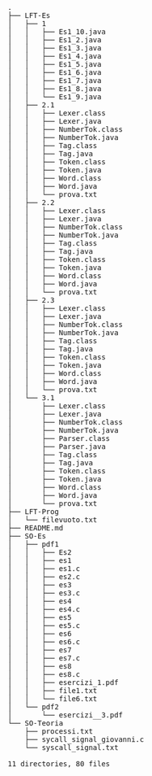 <pre>
.
├── LFT-Es
│   ├── 1
│   │   ├── Es1_10.java
│   │   ├── Es1_2.java
│   │   ├── Es1_3.java
│   │   ├── Es1_4.java
│   │   ├── Es1_5.java
│   │   ├── Es1_6.java
│   │   ├── Es1_7.java
│   │   ├── Es1_8.java
│   │   └── Es1_9.java
│   ├── 2.1
│   │   ├── Lexer.class
│   │   ├── Lexer.java
│   │   ├── NumberTok.class
│   │   ├── NumberTok.java
│   │   ├── Tag.class
│   │   ├── Tag.java
│   │   ├── Token.class
│   │   ├── Token.java
│   │   ├── Word.class
│   │   ├── Word.java
│   │   └── prova.txt
│   ├── 2.2
│   │   ├── Lexer.class
│   │   ├── Lexer.java
│   │   ├── NumberTok.class
│   │   ├── NumberTok.java
│   │   ├── Tag.class
│   │   ├── Tag.java
│   │   ├── Token.class
│   │   ├── Token.java
│   │   ├── Word.class
│   │   ├── Word.java
│   │   └── prova.txt
│   ├── 2.3
│   │   ├── Lexer.class
│   │   ├── Lexer.java
│   │   ├── NumberTok.class
│   │   ├── NumberTok.java
│   │   ├── Tag.class
│   │   ├── Tag.java
│   │   ├── Token.class
│   │   ├── Token.java
│   │   ├── Word.class
│   │   ├── Word.java
│   │   └── prova.txt
│   └── 3.1
│       ├── Lexer.class
│       ├── Lexer.java
│       ├── NumberTok.class
│       ├── NumberTok.java
│       ├── Parser.class
│       ├── Parser.java
│       ├── Tag.class
│       ├── Tag.java
│       ├── Token.class
│       ├── Token.java
│       ├── Word.class
│       ├── Word.java
│       └── prova.txt
├── LFT-Prog
│   └── filevuoto.txt
├── README.md
├── SO-Es
│   ├── pdf1
│   │   ├── Es2
│   │   ├── es1
│   │   ├── es1.c
│   │   ├── es2.c
│   │   ├── es3
│   │   ├── es3.c
│   │   ├── es4
│   │   ├── es4.c
│   │   ├── es5
│   │   ├── es5.c
│   │   ├── es6
│   │   ├── es6.c
│   │   ├── es7
│   │   ├── es7.c
│   │   ├── es8
│   │   ├── es8.c
│   │   ├── esercizi_1.pdf
│   │   ├── file1.txt
│   │   └── file6.txt
│   └── pdf2
│       └── esercizi__3.pdf
└── SO-Teoria
    ├── processi.txt
    ├── sycall_signal_giovanni.c
    └── syscall_signal.txt

11 directories, 80 files

</pre>
